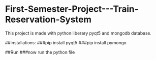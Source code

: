 # First-Semester-Project---Train-Reservation-System
This project is made with python liberary pyqt5 and mongodb database.

##installations:
###pip install pyqt5
###pip install pymongo

##Run 
###now run the python file

